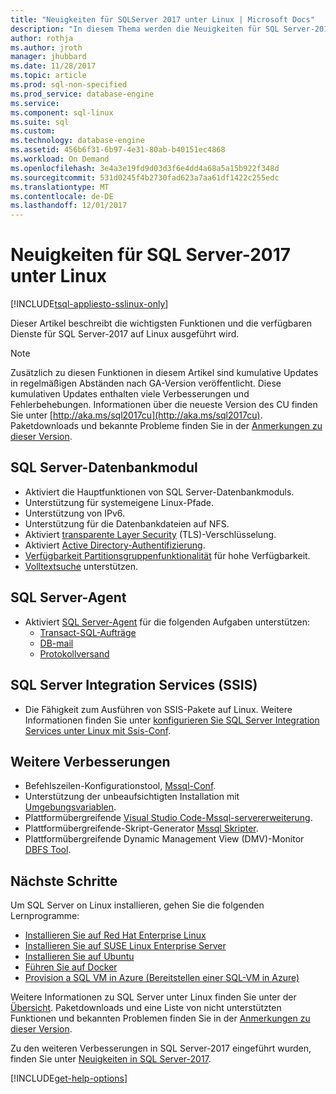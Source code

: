 ```yaml
---
title: "Neuigkeiten für SQLServer 2017 unter Linux | Microsoft Docs"
description: "In diesem Thema werden die Neuigkeiten für SQL Server-2017 unter Linux hervorgehoben."
author: rothja
ms.author: jroth
manager: jhubbard
ms.date: 11/28/2017
ms.topic: article
ms.prod: sql-non-specified
ms.prod_service: database-engine
ms.service: 
ms.component: sql-linux
ms.suite: sql
ms.custom: 
ms.technology: database-engine
ms.assetid: 456b6f31-6b97-4e31-80ab-b40151ec4868
ms.workload: On Demand
ms.openlocfilehash: 3e4a3e19fd9d03d3f6e4dd4a68a5a15b922f348d
ms.sourcegitcommit: 531d0245f4b2730fad623a7aa61df1422c255edc
ms.translationtype: MT
ms.contentlocale: de-DE
ms.lasthandoff: 12/01/2017
---
```

# <a name="whats-new-for-sql-server-2017-on-linux"></a>Neuigkeiten für SQL Server-2017 unter Linux

[!INCLUDE[tsql-appliesto-sslinux-only](../includes/tsql-appliesto-sslinux-only.md)]

Dieser Artikel beschreibt die wichtigsten Funktionen und die verfügbaren Dienste für SQL Server-2017 auf Linux ausgeführt wird.

> [!NOTE]
> Zusätzlich zu diesen Funktionen in diesem Artikel sind kumulative Updates in regelmäßigen Abständen nach GA-Version veröffentlicht. Diese kumulativen Updates enthalten viele Verbesserungen und Fehlerbehebungen. Informationen über die neueste Version des CU finden Sie unter [http://aka.ms/sql2017cu](http://aka.ms/sql2017cu). Paketdownloads und bekannte Probleme finden Sie in der [Anmerkungen zu dieser Version](sql-server-linux-release-notes.md).

## <a name="sql-server-database-engine"></a>SQL Server-Datenbankmodul

- Aktiviert die Hauptfunktionen von SQL Server-Datenbankmoduls.
- Unterstützung für systemeigene Linux-Pfade.
- Unterstützung von IPv6.
- Unterstützung für die Datenbankdateien auf NFS.
- Aktiviert [transparente Layer Security](sql-server-linux-encrypted-connections.md) (TLS)-Verschlüsselung.
- Aktiviert [Active Directory-Authentifizierung](sql-server-linux-active-directory-authentication.md).
- [Verfügbarkeit Partitionsgruppenfunktionalität](sql-server-linux-availability-group-overview.md) für hohe Verfügbarkeit.
- [Volltextsuche](sql-server-linux-setup-full-text-search.md) unterstützen.

## <a name="sql-server-agent"></a>SQL Server-Agent

- Aktiviert [SQL Server-Agent](sql-server-linux-setup-sql-agent.md) für die folgenden Aufgaben unterstützen:
  - [Transact-SQL-Aufträge](sql-server-linux-run-sql-server-agent-job.md)
  - [DB-mail](sql-server-linux-db-mail-sql-agent.md)
  - [Protokollversand](sql-server-linux-use-log-shipping.md)

## <a name="sql-server-integration-services-ssis"></a>SQL Server Integration Services (SSIS)

- Die Fähigkeit zum Ausführen von SSIS-Pakete auf Linux. Weitere Informationen finden Sie unter [konfigurieren Sie SQL Server Integration Services unter Linux mit Ssis-Conf](sql-server-linux-configure-ssis.md).

## <a name="other-improvements"></a>Weitere Verbesserungen

- Befehlszeilen-Konfigurationstool, [Mssql-Conf](sql-server-linux-configure-mssql-conf.md).
- Unterstützung der unbeaufsichtigten Installation mit [Umgebungsvariablen](sql-server-linux-configure-environment-variables.md).
- Plattformübergreifende [Visual Studio Code-Mssql-servererweiterung](sql-server-linux-develop-use-vscode.md).
- Plattformübergreifende-Skript-Generator [Mssql Skripter](https://github.com/Microsoft/sql-xplat-cli/blob/dev/doc/usage_guide.md).
- Plattformübergreifende Dynamic Management View (DMV)-Monitor [DBFS Tool](https://github.com/Microsoft/dbfs).

## <a name="next-steps"></a>Nächste Schritte

Um SQL Server on Linux installieren, gehen Sie die folgenden Lernprogramme:

- [Installieren Sie auf Red Hat Enterprise Linux](quickstart-install-connect-red-hat.md)
- [Installieren Sie auf SUSE Linux Enterprise Server](quickstart-install-connect-suse.md)
- [Installieren Sie auf Ubuntu](quickstart-install-connect-ubuntu.md)
- [Führen Sie auf Docker](quickstart-install-connect-docker.md)
- [Provision a SQL VM in Azure (Bereitstellen einer SQL-VM in Azure)](/azure/virtual-machines/linux/sql/provision-sql-server-linux-virtual-machine?toc=%2fsql%2flinux%2ftoc.json)

Weitere Informationen zu SQL Server unter Linux finden Sie unter der [Übersicht](sql-server-linux-overview.md). Paketdownloads und eine Liste von nicht unterstützten Funktionen und bekannten Problemen finden Sie in der [Anmerkungen zu dieser Version](sql-server-linux-release-notes.md).

Zu den weiteren Verbesserungen in SQL Server-2017 eingeführt wurden, finden Sie unter [Neuigkeiten in SQL Server-2017](../sql-server/what-s-new-in-sql-server-2017.md).

[!INCLUDE[get-help-options](../includes/paragraph-content/get-help-options.md)]

